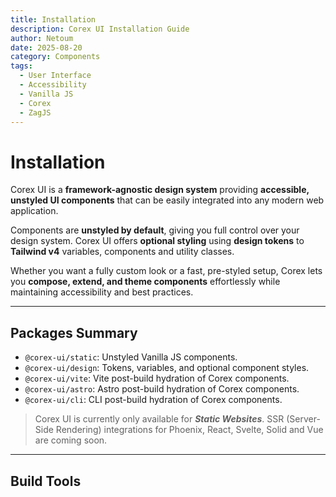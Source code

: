 ```yaml
---
title: Installation
description: Corex UI Installation Guide
author: Netoum
date: 2025-08-20
category: Components
tags:
  - User Interface
  - Accessibility
  - Vanilla JS
  - Corex
  - ZagJS
---
```


# Installation

Corex UI is a **framework-agnostic design system** providing **accessible, unstyled UI components** that can be easily integrated into any modern web application.

Components are **unstyled by default**, giving you full control over your design system.
Corex UI offers **optional styling** using **design tokens** to **Tailwind v4** variables, components and utility classes.

Whether you want a fully custom look or a fast, pre-styled setup, Corex lets you **compose, extend, and theme components** effortlessly while maintaining accessibility and best practices.

---

## Packages Summary

- `@corex-ui/static`: Unstyled Vanilla JS components.
- `@corex-ui/design`: Tokens, variables, and optional component styles.
- `@corex-ui/vite`: Vite post-build hydration of Corex components.
- `@corex-ui/astro`: Astro post-build hydration of Corex components.
- `@corex-ui/cli`: CLI post-build hydration of Corex components.

> Corex UI is currently only available for **_Static Websites_**.
> SSR (Server-Side Rendering) integrations for Phoenix, React, Svelte, Solid and Vue are coming soon.

---

## Build Tools

